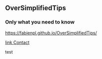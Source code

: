 ## OverSimplifiedTips

### Only what you need to know

https://fabienpl.github.io/OverSimplifiedTips/


[link Contact](Contact)


test
